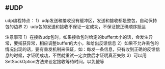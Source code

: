 #UDP
---


udp编程特点：
1）udp发送和接收没有缓冲区，发送和接收都是整包，自动保持包的边界
2）udp包的发送和接收不保证一定成功，不保证按正确顺序抵达

注意事项
1）在接收udp包时，如果接收包时给定的buffer太小的话，会发生异常，要捕获异常，相应调整buffer的大小，和给出反馈信息
2）如果不允许丢包的情况出现的话，要有重发机制来保证，如：每发一条信息，只有收到正确的反馈信息的时候，才证明成功，不然就重试一定次数后才证明真正失败
3）可以用SetSockOption方法来设定接收等待时间，以免傻等










